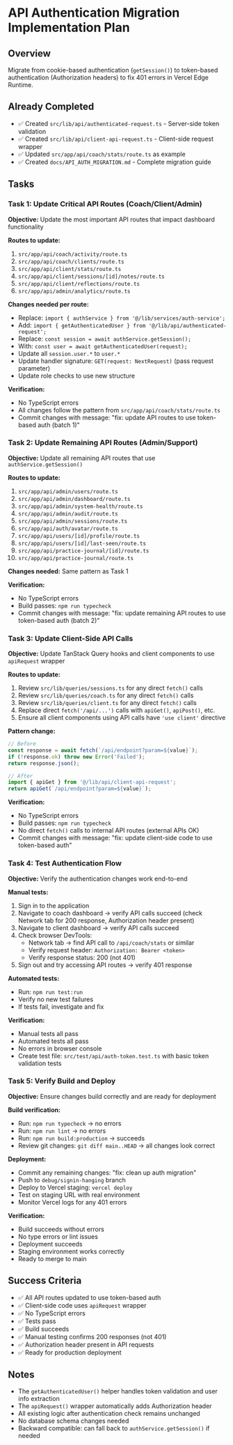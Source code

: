 # API Authentication Migration Implementation Plan

## Overview
Migrate from cookie-based authentication (`getSession()`) to token-based authentication (Authorization headers) to fix 401 errors in Vercel Edge Runtime.

## Already Completed
- ✅ Created `src/lib/api/authenticated-request.ts` - Server-side token validation
- ✅ Created `src/lib/api/client-api-request.ts` - Client-side request wrapper
- ✅ Updated `src/app/api/coach/stats/route.ts` as example
- ✅ Created `docs/API_AUTH_MIGRATION.md` - Complete migration guide

## Tasks

### Task 1: Update Critical API Routes (Coach/Client/Admin)
**Objective:** Update the most important API routes that impact dashboard functionality

**Routes to update:**
1. `src/app/api/coach/activity/route.ts`
2. `src/app/api/coach/clients/route.ts`
3. `src/app/api/client/stats/route.ts`
4. `src/app/api/client/sessions/[id]/notes/route.ts`
5. `src/app/api/client/reflections/route.ts`
6. `src/app/api/admin/analytics/route.ts`

**Changes needed per route:**
- Replace: `import { authService } from '@/lib/services/auth-service';`
- Add: `import { getAuthenticatedUser } from '@/lib/api/authenticated-request';`
- Replace: `const session = await authService.getSession();`
- With: `const user = await getAuthenticatedUser(request);`
- Update all `session.user.*` to `user.*`
- Update handler signature: `GET(request: NextRequest)` (pass request parameter)
- Update role checks to use new structure

**Verification:**
- No TypeScript errors
- All changes follow the pattern from `src/app/api/coach/stats/route.ts`
- Commit changes with message: "fix: update API routes to use token-based auth (batch 1)"

### Task 2: Update Remaining API Routes (Admin/Support)
**Objective:** Update all remaining API routes that use `authService.getSession()`

**Routes to update:**
1. `src/app/api/admin/users/route.ts`
2. `src/app/api/admin/dashboard/route.ts`
3. `src/app/api/admin/system-health/route.ts`
4. `src/app/api/admin/audit/route.ts`
5. `src/app/api/admin/sessions/route.ts`
6. `src/app/api/auth/avatar/route.ts`
7. `src/app/api/users/[id]/profile/route.ts`
8. `src/app/api/users/[id]/last-seen/route.ts`
9. `src/app/api/practice-journal/[id]/route.ts`
10. `src/app/api/practice-journal/route.ts`

**Changes needed:** Same pattern as Task 1

**Verification:**
- No TypeScript errors
- Build passes: `npm run typecheck`
- Commit changes with message: "fix: update remaining API routes to use token-based auth (batch 2)"

### Task 3: Update Client-Side API Calls
**Objective:** Update TanStack Query hooks and client components to use `apiRequest` wrapper

**Routes to update:**
1. Review `src/lib/queries/sessions.ts` for any direct `fetch()` calls
2. Review `src/lib/queries/coach.ts` for any direct `fetch()` calls
3. Review `src/lib/queries/client.ts` for any direct `fetch()` calls
4. Replace direct `fetch('/api/...')` calls with `apiGet()`, `apiPost()`, etc.
5. Ensure all client components using API calls have `'use client'` directive

**Pattern change:**
```typescript
// Before
const response = await fetch(`/api/endpoint?param=${value}`);
if (!response.ok) throw new Error('Failed');
return response.json();

// After
import { apiGet } from '@/lib/api/client-api-request';
return apiGet(`/api/endpoint?param=${value}`);
```

**Verification:**
- No TypeScript errors
- Build passes: `npm run typecheck`
- No direct `fetch()` calls to internal API routes (external APIs OK)
- Commit changes with message: "fix: update client-side code to use token-based auth"

### Task 4: Test Authentication Flow
**Objective:** Verify the authentication changes work end-to-end

**Manual tests:**
1. Sign in to the application
2. Navigate to coach dashboard → verify API calls succeed (check Network tab for 200 response, Authorization header present)
3. Navigate to client dashboard → verify API calls succeed
4. Check browser DevTools:
   - Network tab → find API call to `/api/coach/stats` or similar
   - Verify request header: `Authorization: Bearer <token>`
   - Verify response status: 200 (not 401)
5. Sign out and try accessing API routes → verify 401 response

**Automated tests:**
- Run: `npm run test:run`
- Verify no new test failures
- If tests fail, investigate and fix

**Verification:**
- Manual tests all pass
- Automated tests all pass
- No errors in browser console
- Create test file: `src/test/api/auth-token.test.ts` with basic token validation tests

### Task 5: Verify Build and Deploy
**Objective:** Ensure changes build correctly and are ready for deployment

**Build verification:**
- Run: `npm run typecheck` → no errors
- Run: `npm run lint` → no errors
- Run: `npm run build:production` → succeeds
- Review git changes: `git diff main..HEAD` → all changes look correct

**Deployment:**
- Commit any remaining changes: "fix: clean up auth migration"
- Push to `debug/signin-hanging` branch
- Deploy to Vercel staging: `vercel deploy`
- Test on staging URL with real environment
- Monitor Vercel logs for any 401 errors

**Verification:**
- Build succeeds without errors
- No type errors or lint issues
- Deployment succeeds
- Staging environment works correctly
- Ready to merge to main

## Success Criteria
- ✅ All API routes updated to use token-based auth
- ✅ Client-side code uses `apiRequest` wrapper
- ✅ No TypeScript errors
- ✅ Tests pass
- ✅ Build succeeds
- ✅ Manual testing confirms 200 responses (not 401)
- ✅ Authorization header present in API requests
- ✅ Ready for production deployment

## Notes
- The `getAuthenticatedUser()` helper handles token validation and user info extraction
- The `apiRequest()` wrapper automatically adds Authorization header
- All existing logic after authentication check remains unchanged
- No database schema changes needed
- Backward compatible: can fall back to `authService.getSession()` if needed
